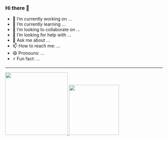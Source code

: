 ### Hi there 👋

- 🔭 I’m currently working on ...
- 🌱 I’m currently learning ...
- 👯 I’m looking to collaborate on ...
- 🤔 I’m looking for help with ...
- 💬 Ask me about ...
- 📫 How to reach me: ...
- 😄 Pronouns: ...
- ⚡ Fun fact: ...
-----

<!-- [![licorace's GitHub stats](https://github-readme-stats.vercel.app/api?username=licorace&show_icons=true&theme=radical)](https://github.com/licorace)
[![Top Langs](https://github-readme-stats.vercel.app/api/top-langs/?username=licorace&layout=compact&theme=yeblu)](https://github.com/licorace) -->

<div>
<a href="https://github.com/licorace">
  <img height="200" src="https://github-readme-stats.vercel.app/api?username=licorace&show_icons=true&theme=radical"/>
</a>

<a href="https://github.com/licorace">
   <img height="160" src="https://github-readme-stats.vercel.app/api/top-langs/?username=licorace&layout=compact&theme=radical&bg_color=30,ff758c,e4efe9&text_color=ffffff&title_color=29323c"/>
</a>
</div>

<!--
**licorace/licorace** is a ✨ _special_ ✨ repository because its `README.md` (this file) appears on your GitHub profile.

Here are some ideas to get you started:

- 🔭 I’m currently working on ...
- 🌱 I’m currently learning ...
- 👯 I’m looking to collaborate on ...
- 🤔 I’m looking for help with ...
- 💬 Ask me about ...
- 📫 How to reach me: ...
- 😄 Pronouns: ...
- ⚡ Fun fact: ...
-->
